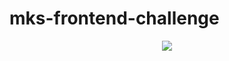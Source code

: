 <h1>mks-frontend-challenge</h1>
<div align="center">
  <a href="https://mks-frontend-challenge-qx6lxoapl-guisins-projects.vercel.app">
    <img src="https://i.ibb.co/j3J9rsD/imagem-2024-06-04-114426260.png" />
  </a>
</div>
